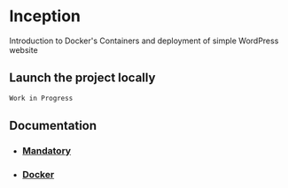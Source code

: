 # Inception
Introduction to Docker's Containers and deployment of simple WordPress website

## Launch the project locally

```bash
Work in Progress
```

## Documentation
- ### [Mandatory](docs/mandatory/mandatory.md)
- ### [Docker](docs/docker/docker_base.md)
